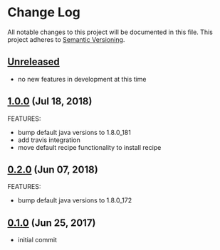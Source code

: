# Change Log
All notable changes to this project will be documented in this file.
This project adheres to [Semantic Versioning](http://semver.org/).

## [Unreleased](unreleased)

- no new features in development at this time

## [1.0.0](https://github.com/hansohn/java-chef/compare/0.2.0...1.0.0) (Jul 18, 2018)

FEATURES:

- bump default java versions to 1.8.0_181
- add travis integration
- move default recipe functionality to install recipe

## [0.2.0](https://github.com/hansohn/java-chef/compare/0.1.0...0.2.0) (Jun 07, 2018)

FEATURES:

- bump default java versions to 1.8.0_172

## [0.1.0](https://github.com/hansohn/java-chef/compare/0.1.0...0.1.0) (Jun 25, 2017)

- initial commit
